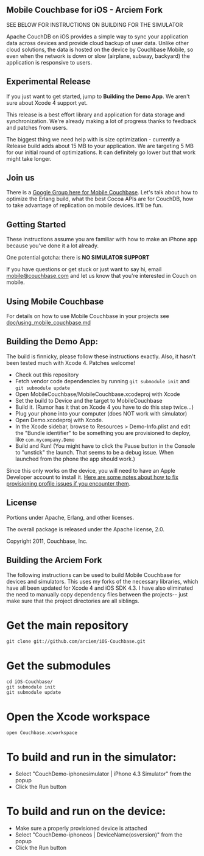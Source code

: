 ## Mobile Couchbase for iOS - Arciem Fork

SEE BELOW FOR INSTRUCTIONS ON BUILDING FOR THE SIMULATOR

Apache CouchDB on iOS provides a simple way to sync your application data across devices and provide cloud backup of user data. Unlike other cloud solutions, the data is hosted on the device by Couchbase Mobile, so even when the network is down or slow (airplane, subway, backyard) the application is responsive to users.

## Experimental Release

If you just want to get started, jump to **Building the Demo App**. We aren't sure about Xcode 4 support yet.

This release is a best effort library and application for data storage and synchronization. We're already making a lot of progress thanks to feedback and patches from users.

The biggest thing we need help with is size optimization - currently a Release build adds about 15 MB to your application. We are targeting 5 MB for our initial round of optimizations. It can definitely go lower but that work might take longer.

## Join us

There is a [Google Group here for Mobile Couchbase](https://groups.google.com/group/mobile-couchbase). Let's talk about how to optimize the Erlang build, what the best Cocoa APIs are for CouchDB, how to take advantage of replication on mobile devices. It'll be fun.


## Getting Started

These instructions assume you are familiar with how to make an iPhone app because you've done it a lot already.

One potential gotcha: there is **NO SIMULATOR SUPPORT**

If you have questions or get stuck or just want to say hi, email <mobile@couchbase.com> and let us know that you're interested in Couch on mobile.

## Using Mobile Couchbase

For details on how to use Mobile Couchbase in your projects see [doc/using_mobile_couchbase.md](https://github.com/couchbaselabs/iOS-Couchbase/blob/master/doc/using_mobile_couchbase.md)

## Building the Demo App:

The build is finnicky, please follow these instructions exactly. Also, it hasn't been tested much with Xcode 4. Patches welcome!

* Check out this repository
* Fetch vendor code dependencies by running `git submodule init` and `git submodule update`
* Open MobileCouchbase/MobileCouchbase.xcodeproj with Xcode
* Set the build to Device and the target to MobileCouchbase
* Build it. (Rumor has it that on Xcode 4 you have to do this step twice...)
* Plug your phone into your computer (does NOT work with simulator)
* Open Demo.xcodeproj with Xcode.
* In the Xcode sidebar, browse to Resources > Demo-Info.plist and edit the "Bundle identifier" to be something you are provisioned to deploy, like `com.mycompany.Demo`
* Build and Run! (You might have to click the Pause button in the Console to "unstick" the launch. That seems to be a debug issue. When launched from the phone the app should work.)

Since this only works on the device, you will need to have an Apple Developer account to install it. [Here are some notes about how to fix provisioning profile issues if you encounter them](http://developer.apple.com/library/ios/#technotes/tn2010/tn2250.html).

## License

Portions under Apache, Erlang, and other licenses.

The overall package is released under the Apache license, 2.0.

Copyright 2011, Couchbase, Inc.

## Building the Arciem Fork

The following instructions can be used to build Mobile Couchbase for devices and simulators. This uses my forks of the necessary libraries, which have all been updated for Xcode 4 and iOS SDK 4.3. I have also eliminated the need to manually copy dependency files between the projects-- just make sure that the project directories are all siblings.

# Get the main repository

    git clone git://github.com/arciem/iOS-Couchbase.git

# Get the submodules

    cd iOS-Couchbase/
    git submodule init
    git submodule update

# Open the Xcode workspace

    open Couchbase.xcworkspace

# To build and run in the simulator:

* Select "CouchDemo-iphonesimulator | iPhone 4.3 Simulator" from the popup
* Click the Run button

# To build and run on the device:

* Make sure a properly provisioned device is attached
* Select "CouchDemo-iphoneos | DeviceName(osversion)" from the popup
* Click the Run button
